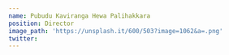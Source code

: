 ```yaml
---
name: Pubudu Kaviranga Hewa Palihakkara
position: Director
image_path: 'https://unsplash.it/600/503?image=1062&a=.png'
twitter:
---
```



